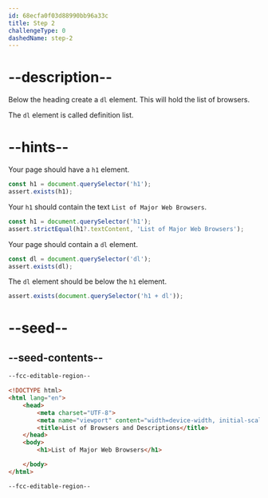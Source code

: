```yaml
---
id: 68ecfa0f03d88990bb96a33c
title: Step 2
challengeType: 0
dashedName: step-2
---
```


# --description--

Below the heading create a `dl` element. This will hold the list of browsers.

The `dl` element is called definition list.

# --hints--

Your page should have a `h1` element.

```js
const h1 = document.querySelector('h1');
assert.exists(h1);
```

Your `h1` should contain the text `List of Major Web Browsers`.

```js
const h1 = document.querySelector('h1');
assert.strictEqual(h1?.textContent, 'List of Major Web Browsers');
```

Your page should contain a `dl` element.

```js
const dl = document.querySelector('dl');
assert.exists(dl);
```

The `dl` element should be below the `h1` element.

```js
assert.exists(document.querySelector('h1 + dl'));
```

# --seed--

## --seed-contents--

```html
--fcc-editable-region--

<!DOCTYPE html> 
<html lang="en"> 
    <head> 
        <meta charset="UTF-8"> 
        <meta name="viewport" content="width=device-width, initial-scale=1.0"> 
        <title>List of Browsers and Descriptions</title> 
    </head> 
    <body> 
        <h1>List of Major Web Browsers</h1> 

    </body> 
</html>

--fcc-editable-region--
```

